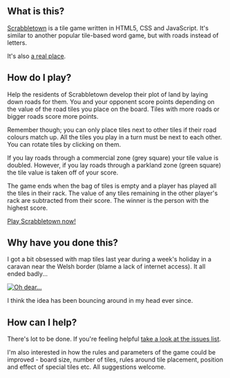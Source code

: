 ## What is this?

[Scrabbletown](http://timpaul.github.com/scrabbletown/) is a tile game written in HTML5, CSS and JavaScript. It's similar to another popular tile-based word game, but with roads instead of letters.

It's also [a real place](http://eccentricroadside.blogspot.co.uk/2009/08/lost-for-words-greetings-from.html).

## How do I play?

Help the residents of Scrabbletown develop their plot of land by laying down roads for them. 
You and your opponent score points depending on the value of the road tiles you place on the board.
Tiles with more roads or bigger roads score more points.

Remember though; you can only place tiles next to other tiles if their road colours match up.
All the tiles you play in a turn must be next to each other.
You can rotate tiles by clicking on them.

If you lay roads through a commercial zone (grey square) your tile value is doubled.
However, if you lay roads through a parkland zone (green square) the tile value is taken off of your score.

The game ends when the bag of tiles is empty and a player has played all the tiles in their rack.
The value of any tiles remaining in the other player's rack are subtracted from their score.
The winner is the person with the highest score.

[Play Scrabbletown now!](http://timpaul.github.com/scrabbletown/)

## Why have you done this?

I got a bit obsessed with map tiles last year during a week's holiday in a caravan near the Welsh border (blame a lack of internet access). It all ended badly...

[![Oh dear...](http://farm9.staticflickr.com/8078/8298938869_722871a6ed_n.jpg)](http://www.flickr.com/photos/timpaul/8298938869/)

I think the idea has been bouncing around in my head ever since.

## How can I help?

There's lot to be done. If you're feeling helpful [take a look at the issues list](https://github.com/timpaul/scrabbletown/issues?state=open).

I'm also interested in how the rules and parameters of the game could be improved - board size, number of tiles, rules around tile placement, position and effect of special tiles etc. All suggestions welcome.

